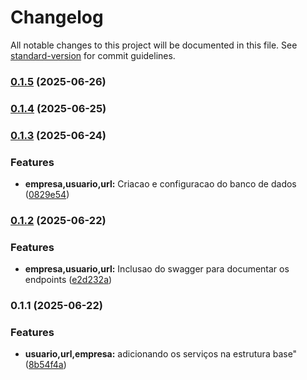 # Changelog

All notable changes to this project will be documented in this file. See [standard-version](https://github.com/conventional-changelog/standard-version) for commit guidelines.

### [0.1.5](https://github.com/Gianine12/encurtador-url/compare/v0.1.4...v0.1.5) (2025-06-26)

### [0.1.4](https://github.com/Gianine12/encurtador-url/compare/v0.1.3...v0.1.4) (2025-06-25)

### [0.1.3](https://github.com/Gianine12/encurtador-url/compare/v0.1.2...v0.1.3) (2025-06-24)


### Features

* **empresa,usuario,url:** Criacao e configuracao do banco de dados ([0829e54](https://github.com/Gianine12/encurtador-url/commit/0829e54dfc55f4c144420ee4fded7435d5171e17))

### [0.1.2](https://github.com/Gianine12/encurtador-url/compare/v0.1.1...v0.1.2) (2025-06-22)


### Features

* **empresa,usuario,url:** Inclusao do swagger para documentar os endpoints ([e2d232a](https://github.com/Gianine12/encurtador-url/commit/e2d232af379efee2e3aea9c86d26d2367ed0e894))

### 0.1.1 (2025-06-22)


### Features

* **usuario,url,empresa:** adicionando os serviços na estrutura base" ([8b54f4a](https://github.com/Gianine12/encurtador-url/commit/8b54f4a5b8b5fb3620092adafb2a2b7b48debdf4))
